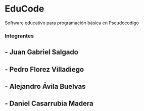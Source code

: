 # EduCode
Software educativo para programación básica en Pseudocodigo


### Integrantes
## - Juan Gabriel  Salgado
## - Pedro Florez Villadiego
## - Alejandro Ávila Buelvas
## - Daniel Casarrubia Madera
